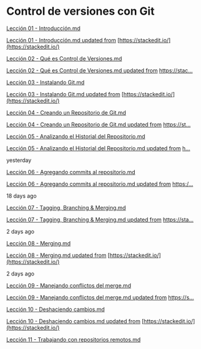 # Control de versiones con Git

[Lección 01 - Introducción.md](https://github.com/achamizoch/axity-git-internal-training/blob/master/Lecci%C3%B3n%2001%20-%20Introducci%C3%B3n.md "Lección 01 - Introducción.md")

[Lección 01 - Introducción.md updated from](https://github.com/achamizoch/axity-git-internal-training/commit/ae64331017f25e6f052d3f16fb5bc631b2a2441a "Lección 01 - Introducción.md updated from https://stackedit.io/") [https://stackedit.io/](https://stackedit.io/)

[Lección 02 - Qué es Control de Versiones.md](https://github.com/achamizoch/axity-git-internal-training/blob/master/Lecci%C3%B3n%2002%20-%20Qu%C3%A9%20es%20Control%20de%20Versiones.md "Lección 02 - Qué es Control de Versiones.md")

[Lección 02 - Qué es Control de Versiones.md updated from](https://github.com/achamizoch/axity-git-internal-training/commit/aa298e010959f0fada3b3eb391dd1db941c4a4d3 "Lección 02 - Qué es Control de Versiones.md updated from https://stackedit.io/") [https://stac…](https://stackedit.io/)

[Lección 03 - Instalando Git.md](https://github.com/achamizoch/axity-git-internal-training/blob/master/Lecci%C3%B3n%2003%20-%20Instalando%20Git.md "Lección 03 - Instalando Git.md")

[Lección 03 - Instalando Git.md updated from](https://github.com/achamizoch/axity-git-internal-training/commit/ed2e1272e4fea4f905228a23643c1c30bedbcf23 "Lección 03 - Instalando Git.md updated from https://stackedit.io/") [https://stackedit.io/](https://stackedit.io/)

[Lección 04 - Creando un Repositorio de Git.md](https://github.com/achamizoch/axity-git-internal-training/blob/master/Lecci%C3%B3n%2004%20-%20Creando%20un%20Repositorio%20de%20Git.md "Lección 04 - Creando un Repositorio de Git.md")

[Lección 04 - Creando un Repositorio de Git.md updated from](https://github.com/achamizoch/axity-git-internal-training/commit/e9ca11adcffcc352787abcf87d51c97934f36bf5 "Lección 04 - Creando un Repositorio de Git.md updated from https://stackedit.io/") [https://st…](https://stackedit.io/)

[Lección 05 - Analizando el Historial del Repositorio.md](https://github.com/achamizoch/axity-git-internal-training/blob/master/Lecci%C3%B3n%2005%20-%20Analizando%20el%20Historial%20del%20Repositorio.md "Lección 05 - Analizando el Historial del Repositorio.md")

[Lección 05 - Analizando el Historial del Repositorio.md updated from](https://github.com/achamizoch/axity-git-internal-training/commit/2a9cf20cc671a247996f860ae82e49b7275b2556 "Lección 05 - Analizando el Historial del Repositorio.md updated from https://stackedit.io/") [h…](https://stackedit.io/)

yesterday

[Lección 06 - Agregando commits al repositorio.md](https://github.com/achamizoch/axity-git-internal-training/blob/master/Lecci%C3%B3n%2006%20-%20Agregando%20commits%20al%20repositorio.md "Lección 06 - Agregando commits al repositorio.md")

[Lección 06 - Agregando commits al repositorio.md updated from](https://github.com/achamizoch/axity-git-internal-training/commit/f59f4e74b95969571854c46b69835e55b2b22c3f "Lección 06 - Agregando commits al repositorio.md updated from https://stackedit.io/") [https:/…](https://stackedit.io/)

18 days ago

[Lección 07 - Tagging, Branching & Merging.md](https://github.com/achamizoch/axity-git-internal-training/blob/master/Lecci%C3%B3n%2007%20-%20Tagging%2C%20Branching%20%26%20Merging.md "Lección 07 - Tagging, Branching & Merging.md")

[Lección 07 - Tagging, Branching & Merging.md updated from](https://github.com/achamizoch/axity-git-internal-training/commit/353f65a22a02a0359d4058c9774eb105a5ce8e59 "Lección 07 - Tagging, Branching & Merging.md updated from https://stackedit.io/") [https://sta…](https://stackedit.io/)

2 days ago

[Lección 08 - Merging.md](https://github.com/achamizoch/axity-git-internal-training/blob/master/Lecci%C3%B3n%2008%20-%20Merging.md "Lección 08 - Merging.md")

[Lección 08 - Merging.md updated from](https://github.com/achamizoch/axity-git-internal-training/commit/420cd920b10e4560ce48763382dc9cf0db4e2b3a "Lección 08 - Merging.md updated from https://stackedit.io/") [https://stackedit.io/](https://stackedit.io/)

2 days ago

[Lección 09 - Manejando conflictos del merge.md](https://github.com/achamizoch/axity-git-internal-training/blob/master/Lecci%C3%B3n%2009%20-%20Manejando%20conflictos%20del%20merge.md "Lección 09 - Manejando conflictos del merge.md")

[Lección 09 - Manejando conflictos del merge.md updated from](https://github.com/achamizoch/axity-git-internal-training/commit/66bcbab0ffac5135454a3d0903be350cb90303fd "Lección 09 - Manejando conflictos del merge.md updated from https://stackedit.io/") [https://s…](https://stackedit.io/)

[Lección 10 - Deshaciendo cambios.md](https://github.com/achamizoch/axity-git-internal-training/blob/master/Lecci%C3%B3n%2010%20-%20Deshaciendo%20cambios.md "Lección 10 - Deshaciendo cambios.md")

[Lección 10 - Deshaciendo cambios.md updated from](https://github.com/achamizoch/axity-git-internal-training/commit/2aafcb30edd423f09354fc781a855a25d811f63b "Lección 10 - Deshaciendo cambios.md updated from https://stackedit.io/") [https://stackedit.io/](https://stackedit.io/)

[Lección 11 - Trabajando con repositorios remotos.md](https://github.com/achamizoch/axity-git-internal-training/blob/master/Lecci%C3%B3n%2011%20-%20Trabajando%20con%20repositorios%20remotos.md "Lección 11 - Trabajando con repositorios remotos.md")
<!--stackedit_data:
eyJoaXN0b3J5IjpbNzE1Nzc5NjgxLDE5NzgyOTIzMTldfQ==
-->